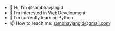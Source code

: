 - 👋 Hi, I’m @sambhavjangid
- 👀 I’m interested in Web Development
- 🌱 I’m currently learning Python
- 📫 How to reach me: sambhavjangid@gmail.com

<!---
sambhavjangid/sambhavjangid is a ✨ special ✨ repository because its `README.md` (this file) appears on your GitHub profile.
You can click the Preview link to take a look at your changes.
--->

